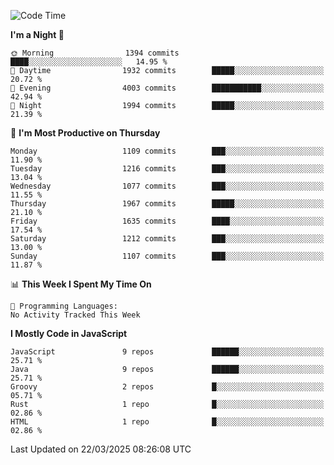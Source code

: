 <!--START_SECTION:waka-->
![Code Time](http://img.shields.io/badge/Code%20Time-1%2C343%20hrs%2027%20mins-blue)

**I'm a Night 🦉** 

```text
🌞 Morning                1394 commits        ████░░░░░░░░░░░░░░░░░░░░░   14.95 % 
🌆 Daytime                1932 commits        █████░░░░░░░░░░░░░░░░░░░░   20.72 % 
🌃 Evening                4003 commits        ███████████░░░░░░░░░░░░░░   42.94 % 
🌙 Night                  1994 commits        █████░░░░░░░░░░░░░░░░░░░░   21.39 % 
```
📅 **I'm Most Productive on Thursday** 

```text
Monday                   1109 commits        ███░░░░░░░░░░░░░░░░░░░░░░   11.90 % 
Tuesday                  1216 commits        ███░░░░░░░░░░░░░░░░░░░░░░   13.04 % 
Wednesday                1077 commits        ███░░░░░░░░░░░░░░░░░░░░░░   11.55 % 
Thursday                 1967 commits        █████░░░░░░░░░░░░░░░░░░░░   21.10 % 
Friday                   1635 commits        ████░░░░░░░░░░░░░░░░░░░░░   17.54 % 
Saturday                 1212 commits        ███░░░░░░░░░░░░░░░░░░░░░░   13.00 % 
Sunday                   1107 commits        ███░░░░░░░░░░░░░░░░░░░░░░   11.87 % 
```


📊 **This Week I Spent My Time On** 

```text
💬 Programming Languages: 
No Activity Tracked This Week
```

**I Mostly Code in JavaScript** 

```text
JavaScript               9 repos             ██████░░░░░░░░░░░░░░░░░░░   25.71 % 
Java                     9 repos             ██████░░░░░░░░░░░░░░░░░░░   25.71 % 
Groovy                   2 repos             █░░░░░░░░░░░░░░░░░░░░░░░░   05.71 % 
Rust                     1 repo              █░░░░░░░░░░░░░░░░░░░░░░░░   02.86 % 
HTML                     1 repo              █░░░░░░░░░░░░░░░░░░░░░░░░   02.86 % 
```




 Last Updated on 22/03/2025 08:26:08 UTC
<!--END_SECTION:waka-->
